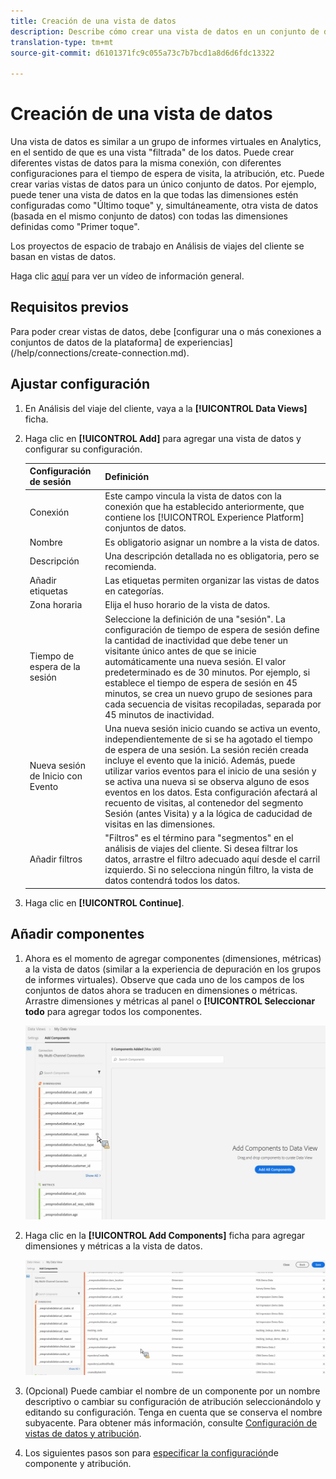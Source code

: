 ```yaml
---
title: Creación de una vista de datos
description: Describe cómo crear una vista de datos en un conjunto de datos de la plataforma en Customer Journey Analytics (CJA).
translation-type: tm+mt
source-git-commit: d6101371fc9c055a73c7b7bcd1a8d6d6fdc13322

---
```



# Creación de una vista de datos

Una vista de datos es similar a un grupo de informes virtuales en Analytics, en el sentido de que es una vista &quot;filtrada&quot; de los datos. Puede crear diferentes vistas de datos para la misma conexión, con diferentes configuraciones para el tiempo de espera de visita, la atribución, etc. Puede crear varias vistas de datos para un único conjunto de datos. Por ejemplo, puede tener una vista de datos en la que todas las dimensiones estén configuradas como &quot;Último toque&quot; y, simultáneamente, otra vista de datos (basada en el mismo conjunto de datos) con todas las dimensiones definidas como &quot;Primer toque&quot;.

Los proyectos de espacio de trabajo en Análisis de viajes del cliente se basan en vistas de datos.

Haga clic [aquí](https://docs.adobe.com/content/help/en/platform-learn/tutorials/cja/basic-configuration-for-data-views.html) para ver un vídeo de información general.

## Requisitos previos

Para poder crear vistas de datos, debe [configurar una o más conexiones a conjuntos de datos de la plataforma] de experiencias](/help/connections/create-connection.md).

## Ajustar configuración

1. En Análisis del viaje del cliente, vaya a la **[!UICONTROL Data Views]** ficha.

1. Haga clic en **[!UICONTROL Add]** para agregar una vista de datos y configurar su configuración.

   | Configuración de sesión | Definición |
   |---|---|
   | Conexión | Este campo vincula la vista de datos con la conexión que ha establecido anteriormente, que contiene los [!UICONTROL Experience Platform] conjuntos de datos. |
   | Nombre | Es obligatorio asignar un nombre a la vista de datos. |
   | Descripción | Una descripción detallada no es obligatoria, pero se recomienda. |
   | Añadir etiquetas | Las etiquetas permiten organizar las vistas de datos en categorías. |
   | Zona horaria | Elija el huso horario de la vista de datos. |
   | Tiempo de espera de la sesión | Seleccione la definición de una &quot;sesión&quot;. La configuración de tiempo de espera de sesión define la cantidad de inactividad que debe tener un visitante único antes de que se inicie automáticamente una nueva sesión. El valor predeterminado es de 30 minutos. Por ejemplo, si establece el tiempo de espera de sesión en 45 minutos, se crea un nuevo grupo de sesiones para cada secuencia de visitas recopiladas, separada por 45 minutos de inactividad. <!--This setting impacts not only your visit counts, but also how visit segment containers are evaluated, and the visit expiration logic for any eVars expiring on visit. Decreasing the session timeout will likely increase the total number of visits in your reporting, while increasing the visit timeout will likely decrease the total number of visits in your reporting. This needs to be reviewed.--> |
   | Nueva sesión de Inicio con Evento | Una nueva sesión inicio cuando se activa un evento, independientemente de si se ha agotado el tiempo de espera de una sesión. La sesión recién creada incluye el evento que la inició. Además, puede utilizar varios eventos para el inicio de una sesión y se activa una nueva si se observa alguno de esos eventos en los datos. Esta configuración afectará al recuento de visitas, al contenedor del segmento Sesión (antes Visita) y a la lógica de caducidad de visitas en las dimensiones. |
   | Añadir filtros | &quot;Filtros&quot; es el término para &quot;segmentos&quot; en el análisis de viajes del cliente. Si desea filtrar los datos, arrastre el filtro adecuado aquí desde el carril izquierdo. Si no selecciona ningún filtro, la vista de datos contendrá todos los datos. |

1. Haga clic en **[!UICONTROL Continue]**.

## Añadir componentes

1. Ahora es el momento de agregar componentes (dimensiones, métricas) a la vista de datos (similar a la experiencia de depuración en los grupos de informes virtuales). Observe que cada uno de los campos de los conjuntos de datos ahora se traducen en dimensiones o métricas. Arrastre dimensiones y métricas al panel o **[!UICONTROL Seleccionar todo** para agregar todos los componentes.

   ![](assets/add-all-components.png)

1. Haga clic en la **[!UICONTROL Add Components]** ficha para agregar dimensiones y métricas a la vista de datos.

   ![](assets/add-all-components2.png)

1. (Opcional) Puede cambiar el nombre de un componente por un nombre descriptivo o cambiar su configuración de atribución seleccionándolo y editando su configuración. Tenga en cuenta que se conserva el nombre subyacente. Para obtener más información, consulte [Configuración de vistas de datos y atribución](/help/data-views/configure-dataviews.md).

1. Los siguientes pasos son para [especificar la configuración](/help/data-views/configure-dataviews.md)de componente y atribución.